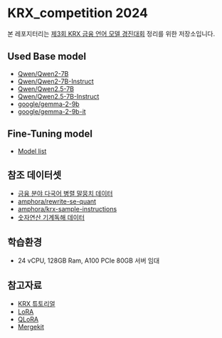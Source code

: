 # KRX_competition 2024
본 레포지터리는 [제3회 KRX 금융 언어 모델 경진대회](https://krxbench.koscom.co.kr/home/main) 정리를 위한 저장소입니다.

## Used Base model

- [Qwen/Qwen2-7B](https://huggingface.co/Qwen/Qwen2-7B)
- [Qwen/Qwen2-7B-Instruct](https://huggingface.co/Qwen/Qwen2-7B-Instruct)
- [Qwen/Qwen2.5-7B](https://huggingface.co/Qwen/Qwen2.5-7B)
- [Qwen/Qwen2.5-7B-Instruct](https://huggingface.co/Qwen/Qwen2.5-7B-Instruct)
- [google/gemma-2-9b](https://huggingface.co/google/gemma-2-9b)
- [google/gemma-2-9b-it](https://huggingface.co/google/gemma-2-9b-it)

## Fine-Tuning model

- [Model list](https://huggingface.co/vitus48683)

## 참조 데이터셋

- [금융 분야 다국어 병렬 말뭉치 데이터](https://www.aihub.or.kr/aihubdata/data/view.do?currMenu=&topMenu=&aihubDataSe=data&dataSetSn=71782)
- [amphora/rewrite-se-quant](https://huggingface.co/datasets/amphora/rewrite-se-quant)
- [amphora/krx-sample-instructions](https://huggingface.co/datasets/amphora/krx-sample-instructions)
- [숫자연산 기계독해 데이터](https://www.aihub.or.kr/aihubdata/data/view.do?currMenu=&topMenu=&aihubDataSe=data&dataSetSn=71568)

## 학습환경
- 24 vCPU, 128GB Ram, A100 PCIe 80GB 서버 임대

## 참고자료

- [KRX 튜토리얼](https://apricot-behavior-a37.notion.site/107a57df933c80aaafb7c51f8dcec06c)
- [LoRA](https://arxiv.org/abs/2106.09685)
- [QLoRA](https://arxiv.org/abs/2305.14314)
- [Mergekit](https://github.com/arcee-ai/mergekit)
